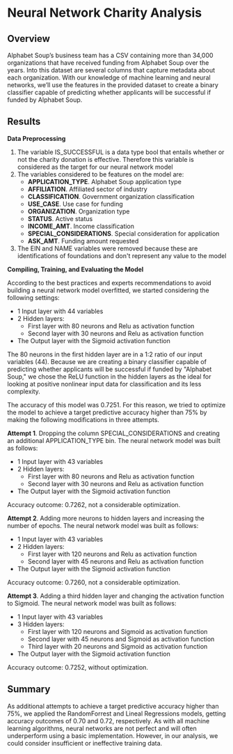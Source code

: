 # Neural Network Charity Analysis

## Overview
Alphabet Soup’s business team has a CSV containing more than 34,000 organizations that have received funding from Alphabet Soup over the years. Into this dataset are several columns that capture metadata about each organization. With our knowledge of machine learning and neural networks, we’ll use the features in the provided dataset to create a binary classifier capable of predicting whether applicants will be successful if funded by Alphabet Soup.

## Results
**Data Preprocessing**

1. The variable IS_SUCCESSFUL is a data type bool that entails whether or not the charity donation is effective. Therefore this variable is considered as the target for our neural network model
2. The variables considered to be features on the model are:
   - **APPLICATION_TYPE**. Alphabet Soup application type
   - **AFFILIATION**. Affiliated sector of industry
   - **CLASSIFICATION**. Government organization classification
   - **USE_CASE**. Use case for funding
   - **ORGANIZATION**. Organization type
   - **STATUS**. Active status
   - **INCOME_AMT**. Income classification
   - **SPECIAL_CONSIDERATIONS**. Special consideration for application
   - **ASK_AMT**. Funding amount requested
4. The EIN and NAME variables were removed because these are identifications of foundations and don't represent any value to the model

**Compiling, Training, and Evaluating the Model**

According to the best practices and experts recommendations to avoid building a neural network model overfitted, we started considering the following settings:
- 1 Input layer with 44 variables
- 2 Hidden layers:
   - First layer with 80 neurons and Relu as activation function
   - Second layer with 30 neurons and Relu as activation function
- The Output layer with the Sigmoid activation function

The 80 neurons in the first hidden layer are in a 1:2 ratio of our input variables (44). Because we are creating a binary classifier capable of predicting whether applicants will be successful if funded by "Alphabet Soup," we chose the ReLU function in the hidden layers as the ideal for looking at positive nonlinear input data for classification and its less complexity.

The accuracy of this model was 0.7251. For this reason, we tried to optimize the model to achieve a target predictive accuracy higher than 75% by making the following modifications in three attempts.

**Attempt 1**. Dropping the column SPECIAL_CONSIDERATIONS and creating an additional APPLICATION_TYPE bin. The neural network model was built as follows:
- 1 Input layer with 43 variables
- 2 Hidden layers:
   - First layer with 80 neurons and Relu as activation function
   - Second layer with 30 neurons and Relu as activation function
- The Output layer with the Sigmoid activation function

Accuracy outcome: 0.7262, not a considerable optimization.

**Attempt 2**. Adding more neurons to hidden layers and increasing the number of epochs. The neural network model was built as follows:
- 1 Input layer with 43 variables
- 2 Hidden layers:
   - First layer with 120 neurons and Relu as activation function
   - Second layer with 45 neurons and Relu as activation function
- The Output layer with the Sigmoid activation function

Accuracy outcome: 0.7260, not a considerable optimization.

**Attempt 3**. Adding a third hidden layer and changing the activation function to Sigmoid. The neural network model was built as follows:
- 1 Input layer with 43 variables
- 3 Hidden layers:
   - First layer with 120 neurons and Sigmoid as activation function
   - Second layer with 45 neurons and Sigmoid as activation function
   - Third layer with 20 neurons and Sigmoid as activation function
- The Output layer with the Sigmoid activation function

Accuracy outcome: 0.7252, without optimization.

## Summary
As additional attempts to achieve a target predictive accuracy higher than 75%, we applied the RandomForrest and Lineal Regressions models, getting accuracy outcomes of 0.70 and 0.72, respectively. As with all machine learning algorithms, neural networks are not perfect and will often underperform using a basic implementation. However, in our analysis, we could consider insufficient or ineffective training data. 
